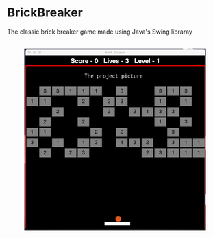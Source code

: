 # BrickBreaker
The classic brick breaker game made using Java's Swing libraray

<figure> 
  <br>
  <img src = "BrickBreaker.png">
</figure>
